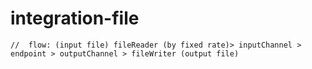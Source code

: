 # integration-file
```text
//  flow: (input file) fileReader (by fixed rate)> inputChannel > endpoint > outputChannel > fileWriter (output file)
```
